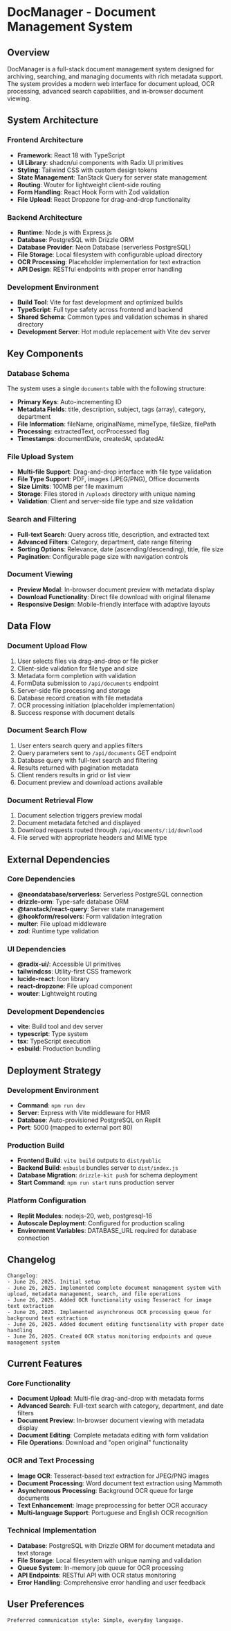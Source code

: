# DocManager - Document Management System

## Overview

DocManager is a full-stack document management system designed for archiving, searching, and managing documents with rich metadata support. The system provides a modern web interface for document upload, OCR processing, advanced search capabilities, and in-browser document viewing.

## System Architecture

### Frontend Architecture
- **Framework**: React 18 with TypeScript
- **UI Library**: shadcn/ui components with Radix UI primitives
- **Styling**: Tailwind CSS with custom design tokens
- **State Management**: TanStack Query for server state management
- **Routing**: Wouter for lightweight client-side routing
- **Form Handling**: React Hook Form with Zod validation
- **File Upload**: React Dropzone for drag-and-drop functionality

### Backend Architecture
- **Runtime**: Node.js with Express.js
- **Database**: PostgreSQL with Drizzle ORM
- **Database Provider**: Neon Database (serverless PostgreSQL)
- **File Storage**: Local filesystem with configurable upload directory
- **OCR Processing**: Placeholder implementation for text extraction
- **API Design**: RESTful endpoints with proper error handling

### Development Environment
- **Build Tool**: Vite for fast development and optimized builds
- **TypeScript**: Full type safety across frontend and backend
- **Shared Schema**: Common types and validation schemas in shared directory
- **Development Server**: Hot module replacement with Vite dev server

## Key Components

### Database Schema
The system uses a single `documents` table with the following structure:
- **Primary Keys**: Auto-incrementing ID
- **Metadata Fields**: title, description, subject, tags (array), category, department
- **File Information**: fileName, originalName, mimeType, fileSize, filePath
- **Processing**: extractedText, ocrProcessed flag
- **Timestamps**: documentDate, createdAt, updatedAt

### File Upload System
- **Multi-file Support**: Drag-and-drop interface with file type validation
- **File Type Support**: PDF, images (JPEG/PNG), Office documents
- **Size Limits**: 100MB per file maximum
- **Storage**: Files stored in `/uploads` directory with unique naming
- **Validation**: Client and server-side file type and size validation

### Search and Filtering
- **Full-text Search**: Query across title, description, and extracted text
- **Advanced Filters**: Category, department, date range filtering
- **Sorting Options**: Relevance, date (ascending/descending), title, file size
- **Pagination**: Configurable page size with navigation controls

### Document Viewing
- **Preview Modal**: In-browser document preview with metadata display
- **Download Functionality**: Direct file download with original filename
- **Responsive Design**: Mobile-friendly interface with adaptive layouts

## Data Flow

### Document Upload Flow
1. User selects files via drag-and-drop or file picker
2. Client-side validation for file type and size
3. Metadata form completion with validation
4. FormData submission to `/api/documents` endpoint
5. Server-side file processing and storage
6. Database record creation with file metadata
7. OCR processing initiation (placeholder implementation)
8. Success response with document details

### Document Search Flow
1. User enters search query and applies filters
2. Query parameters sent to `/api/documents` GET endpoint
3. Database query with full-text search and filtering
4. Results returned with pagination metadata
5. Client renders results in grid or list view
6. Document preview and download actions available

### Document Retrieval Flow
1. Document selection triggers preview modal
2. Document metadata fetched and displayed
3. Download requests routed through `/api/documents/:id/download`
4. File served with appropriate headers and MIME type

## External Dependencies

### Core Dependencies
- **@neondatabase/serverless**: Serverless PostgreSQL connection
- **drizzle-orm**: Type-safe database ORM
- **@tanstack/react-query**: Server state management
- **@hookform/resolvers**: Form validation integration
- **multer**: File upload middleware
- **zod**: Runtime type validation

### UI Dependencies
- **@radix-ui/**: Accessible UI primitives
- **tailwindcss**: Utility-first CSS framework
- **lucide-react**: Icon library
- **react-dropzone**: File upload component
- **wouter**: Lightweight routing

### Development Dependencies
- **vite**: Build tool and dev server
- **typescript**: Type system
- **tsx**: TypeScript execution
- **esbuild**: Production bundling

## Deployment Strategy

### Development Environment
- **Command**: `npm run dev`
- **Server**: Express with Vite middleware for HMR
- **Database**: Auto-provisioned PostgreSQL on Replit
- **Port**: 5000 (mapped to external port 80)

### Production Build
- **Frontend Build**: `vite build` outputs to `dist/public`
- **Backend Build**: `esbuild` bundles server to `dist/index.js`
- **Database Migration**: `drizzle-kit push` for schema deployment
- **Start Command**: `npm run start` runs production server

### Platform Configuration
- **Replit Modules**: nodejs-20, web, postgresql-16
- **Autoscale Deployment**: Configured for production scaling
- **Environment Variables**: DATABASE_URL required for database connection

## Changelog

```
Changelog:
- June 26, 2025. Initial setup
- June 26, 2025. Implemented complete document management system with upload, metadata management, search, and file operations
- June 26, 2025. Added OCR functionality using Tesseract for image text extraction
- June 26, 2025. Implemented asynchronous OCR processing queue for background text extraction
- June 26, 2025. Added document editing functionality with proper date handling
- June 26, 2025. Created OCR status monitoring endpoints and queue management system
```

## Current Features

### Core Functionality
- **Document Upload**: Multi-file drag-and-drop with metadata forms
- **Advanced Search**: Full-text search with category, department, and date filters
- **Document Preview**: In-browser document viewing with metadata display
- **Document Editing**: Complete metadata editing with form validation
- **File Operations**: Download and "open original" functionality

### OCR and Text Processing
- **Image OCR**: Tesseract-based text extraction for JPEG/PNG images
- **Document Processing**: Word document text extraction using Mammoth
- **Asynchronous Processing**: Background OCR queue for large documents
- **Text Enhancement**: Image preprocessing for better OCR accuracy
- **Multi-language Support**: Portuguese and English OCR recognition

### Technical Implementation
- **Database**: PostgreSQL with Drizzle ORM for document metadata and text storage
- **File Storage**: Local filesystem with unique naming and validation
- **Queue System**: In-memory job queue for OCR processing
- **API Endpoints**: RESTful API with OCR status monitoring
- **Error Handling**: Comprehensive error handling and user feedback

## User Preferences

```
Preferred communication style: Simple, everyday language.
```